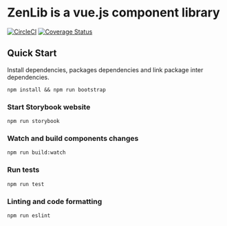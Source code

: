# ZenLib is a vue.js component library
[![CircleCI](https://circleci.com/gh/reciprocity/zenlib.svg?style=svg)](https://circleci.com/gh/reciprocity/zenlib) [![Coverage Status](https://coveralls.io/repos/github/reciprocity/zenlib/badge.svg?branch=master)](https://coveralls.io/github/reciprocity/zenlib?branch=master)

## Quick Start

Install dependencies, packages dependencies and link package inter dependencies.

`npm install && npm run bootstrap`


### Start Storybook website

`npm run storybook`

### Watch and build components changes

`npm run build:watch`

### Run tests

`npm run test`

### Linting and code formatting

`npm run eslint`
